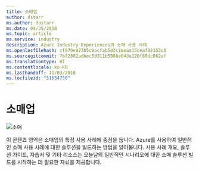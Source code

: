 ```yaml
---
title: 소매업
author: dstarr
ms.author: dastarr
ms.date: 04/25/2018
ms.topic: article
ms.service: industry
description: Azure Industry Experiences의 소매 사용 사례
ms.openlocfilehash: cf979e073b5c9acfab582c18eaa15ceaf92152c6
ms.sourcegitcommit: 76f2862adbec59311b5888e043a120f89dc862af
ms.translationtype: HT
ms.contentlocale: ko-KR
ms.lasthandoff: 11/03/2018
ms.locfileid: "51654750"
---
```

# <a name="retail-industry"></a>소매업

![소매](./assets/index-assets/retailers.png)

이 콘텐츠 영역은 소매업의 특정 사용 사례에 중점을 둡니다. Azure를 사용하여 일반적인 소매 사용 사례에 대한 솔루션을 빌드하는 방법을 알아봅니다. 사용 사례 개요, 솔루션 가이드, 자습서 및 기타 리소스는 오늘날의 일반적인 시나리오에 대한 소매 솔루션 빌드를 시작하는 데 필요한 자료를 제공합니다.